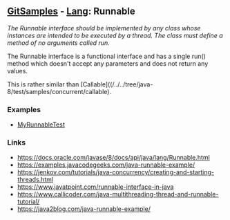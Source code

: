 ## [GitSamples](/../../tree/master) - [Lang](/../../tree/java-8/test/samples/lang): Runnable
<cite>The Runnable interface should be implemented by any class whose instances are intended to be executed by a thread. The class must define a method of no arguments called run. </cite>

The Runnable interface is a functional interface and has a single run() method which doesn't accept any parameters and does not return any values.

This is rather similar than [Callable]((/../../tree/java-8/test/samples/concurrent/callable).


### Examples
* [MyRunnableTest](../../concurrent/callable/FactorialCalculatorTest.java)


### Links
* https://docs.oracle.com/javase/8/docs/api/java/lang/Runnable.html
* https://examples.javacodegeeks.com/java-runnable-example/
* https://jenkov.com/tutorials/java-concurrency/creating-and-starting-threads.html
* https://www.javatpoint.com/runnable-interface-in-java
* https://www.callicoder.com/java-multithreading-thread-and-runnable-tutorial/
* https://java2blog.com/java-runnable-example/

